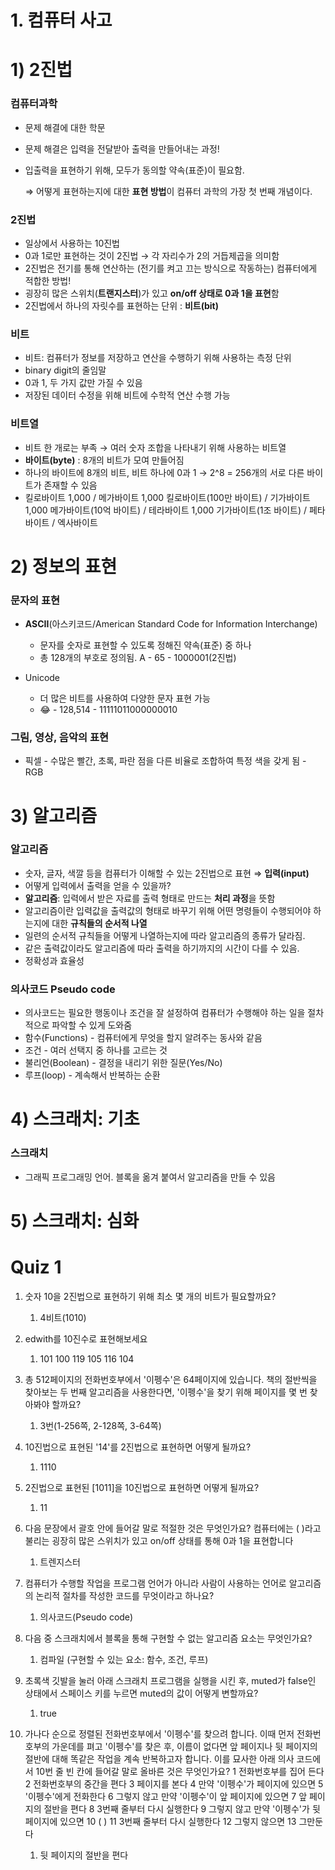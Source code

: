 # 1. 컴퓨터 사고

# 1) 2진법

### 컴퓨터과학

- 문제 해결에 대한 학문
- 문제 해결은 입력을 전달받아 출력을 만들어내는 과정!
- 입출력을 표현하기 위해, 모두가 동의할 약속(표준)이 필요함.
    
    ⇒ 어떻게 표현하는지에 대한 **표현 방법**이 컴퓨터 과학의 가장 첫 번째 개념이다.
    

### 2진법

- 일상에서 사용하는 10진법
- 0과 1로만 표현하는 것이 2진법 → 각 자리수가 2의 거듭제곱을 의미함
- 2진법은 전기를 통해 연산하는 (전기를 켜고 끄는 방식으로 작동하는) 컴퓨터에게 적합한 방법!
- 굉장히 많은 스위치(**트랜지스터**)가 있고 **on/off 상태로 0과 1을 표현**함
- 2진법에서 하나의 자릿수를 표현하는 단위 : **비트(bit)**

### 비트

- 비트: 컴퓨터가 정보를 저장하고 연산을 수행하기 위해 사용하는 측정 단위
- binary digit의 줄임말
- 0과 1, 두 가지 값만 가질 수 있음
- 저장된 데이터 수정을 위해 비트에 수학적 연산 수행 가능

### 비트열

- 비트 한 개로는 부족 → 여러 숫자 조합을 나타내기 위해 사용하는 비트열
- **바이트(byte)** : 8개의 비트가 모여 만들어짐
- 하나의 바이트에 8개의 비트, 비트 하나에 0과 1 → 2^8 = 256개의 서로 다른 바이트가 존재할 수 있음
- 킬로바이트 1,000 / 메가바이트 1,000 킬로바이트(100만 바이트) / 기가바이트 1,000 메가바이트(10억 바이트) / 테라바이트 1,000 기가바이트(1조 바이트) / 페타바이트 / 엑사바이트

# 2) 정보의 표현

### 문자의 표현

- **ASCII**(아스키코드/American Standard Code for Information Interchange)
    - 문자를 숫자로 표현할 수 있도록 정해진 약속(표준) 중 하나
    - 총 128개의 부호로 정의됨. A - 65 - 1000001(2진법)

- Unicode
    - 더 많은 비트를 사용하여 다양한 문자 표현 가능
    - 😂 - 128,514 - 11111011000000010

### 그림, 영상, 음악의 표현

- 픽셀 - 수많은 빨간, 초록, 파란 점을 다른 비율로 조합하여 특정 색을 갖게 됨 - RGB

# 3) 알고리즘

### 알고리즘

- 숫자, 글자, 색깔 등을 컴퓨터가 이해할 수 있는 2진법으로 표현 ⇒ **입력(input)**
- 어떻게 입력에서 출력을 얻을 수 있을까?
- **알고리즘**: 입력에서 받은 자료를 출력 형태로 만드는 **처리 과정**을 뜻함
- 알고리즘이란 입력값을 출력값의 형태로 바꾸기 위해 어떤 명령들이 수행되어야 하는지에 대한 **규칙들의 순서적 나열**
- 일련의 순서적 규칙들을 어떻게 나열하는지에 따라 알고리즘의 종류가 달라짐.
- 같은 출력값이라도 알고리즘에 따라 출력을 하기까지의 시간이 다를 수 있음.
- 정확성과 효율성

### **의사**코드 Pseudo code

- 의사코드는 필요한 행동이나 조건을 잘 설정하여 컴퓨터가 수행해야 하는 일을 절차적으로 파악할 수 있게 도와줌
- 함수(Functions) - 컴퓨터에게 무엇을 할지 알려주는 동사와 같음
- 조건 - 여러 선택지 중 하나를 고르는 것
- 불리언(Boolean) - 결정을 내리기 위한 질문(Yes/No)
- 루프(loop) - 계속해서 반복하는 순환

# 4) 스크래치: 기초

### 스크래치

- 그래픽 프로그래밍 언어. 블록을 옮겨 붙여서 알고리즘을 만들 수 있음

# 5) 스크래치: 심화

# Quiz 1

1. 숫자 10을 2진법으로 표현하기 위해 최소 몇 개의 비트가 필요할까요?
    1. 4비트(1010)
2. edwith를 10진수로 표현해보세요
    1. 101 100 119 105 116 104
3. 총 512페이지의 전화번호부에서 '이펭수'은 64페이지에 있습니다. 책의 절반씩을 찾아보는 두 번째 알고리즘을 사용한다면, '이펭수'을 찾기 위해 페이지를 몇 번 찾아봐야 할까요?
    1. 3번(1-256쪽, 2-128쪽, 3-64쪽)
4. 10진법으로 표현된 '14'를 2진법으로 표현하면 어떻게 될까요?
    1. 1110
5. 2진법으로 표현된 [1011]을 10진법으로 표현하면 어떻게 될까요?
    1. 11
6. 다음 문장에서 괄호 안에 들어갈 말로 적절한 것은 무엇인가요?
컴퓨터에는 (       )라고 불리는 굉장히 많은 스위치가 있고 on/off 상태를 통해 0과 1을 표현합니다
    1. 트렌지스터
7. 컴퓨터가 수행할 작업을 프로그램 언어가 아니라 사람이 사용하는 언어로 알고리즘의 논리적 절차를 작성한 코드를 무엇이라고 하나요?
    1. 의사코드(Pseudo code)
8. 다음 중 스크래치에서 블록을 통해 구현할 수 없는 알고리즘 요소는 무엇인가요?
    1. 컴파일 (구현할 수 있는 요소: 함수, 조건, 루프)
9. 초록색 깃발을 눌러 아래 스크래치 프로그램을 실행을 시킨 후, muted가 false인 상태에서 스페이스 키를 누르면 muted의 값이 어떻게 변할까요?
    1. true
    
10. 가나다 순으로 정렬된 전화번호부에서 '이펭수'를 찾으려 합니다. 이때 먼저 전화번호부의 가운데를 펴고 '이펭수'를 찾은 후, 이름이 없다면 앞 페이지나 뒷 페이지의 절반에 대해 똑같은 작업을 계속 반복하고자 합니다. 이를 묘사한 아래 의사 코드에서 10번 줄 빈 칸에 들어갈 말로 올바른 것은 무엇인가요?
1 전화번호부를 집어 든다
2 전화번호부의 중간을 편다
3 페이지를 본다
4 만약 '이펭수'가 페이지에 있으면
5     '이펭수'에게 전화한다
6 그렇지 않고 만약 '이펭수'이 앞 페이지에 있으면
7     앞 페이지의 절반을 편다
8     3번째 줄부터 다시 실행한다
9 그렇지 않고 만약 '이펭수'가 뒷 페이지에 있으면
10    (           )
11     3번째 줄부터 다시 실행한다
12 그렇지 않으면
13     그만둔다
    1. 뒷 페이지의 절반을 편다
